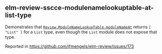 ## elm-review-sscce-modulenamelookuptable-at-list-type

Demonstrates that [`Review.ModuleNameLookupTable.moduleNameAt`](https://dark.elm.dmy.fr/packages/jfmengels/elm-review/latest/Review-ModuleNameLookupTable#moduleNameAt)
returns `[ "List" ]` for a `List` type,
even though the `List` module does not expose that type.

Reported in https://github.com/jfmengels/elm-review/issues/173
